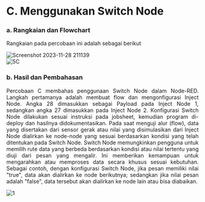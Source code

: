 # C. Menggunakan Switch Node

### a. Rangkaian dan Flowchart

Rangkaian pada percobaan ini adalah sebagai berikut

![Screenshot 2023-11-28 211139](https://github.com/AmaliaPrisca/SISTEMEMBEDDED/assets/145273945/eaf94b49-91cf-4d8d-bd0a-386ea0a687c1)
<br>
![5C](https://github.com/AmaliaPrisca/SISTEMEMBEDDED/assets/145273945/2acea72e-8699-4434-b423-f8447617eda9)



### b. Hasil dan Pembahasan

<p align="justify">Percobaan C membahas penggunaan Switch Node dalam Node-RED. Langkah pertamanya adalah membuat flow dan mengonfigurasi Inject Node. Angka 28 dimasukkan sebagai Payload pada Inject Node 1, sedangkan angka 27 dimasukkan pada Inject Node 2. Konfigurasi Switch Node dilakukan sesuai instruksi pada jobsheet, kemudian program di-deploy dan hasilnya didokumentasikan.
Pada saat menguji alur (flow), data yang disertakan dari sensor gerak atau nilai yang disimulasikan dari Inject Node dialirkan ke node-node yang sesuai berdasarkan kondisi yang telah ditentukan pada Switch Node. Switch Node memungkinkan pengguna untuk memilih rute data yang berbeda berdasarkan kondisi atau nilai tertentu yang diuji dari pesan yang mengalir. Ini memberikan kemampuan untuk mengarahkan atau memproses data secara khusus sesuai kebutuhan. Sebagai contoh, dengan konfigurasi Switch Node, jika pesan memiliki nilai "true", data akan dialirkan ke node berikutnya; sedangkan jika nilai pesan adalah "false", data tersebut akan dialirkan ke node lain atau bisa diabaikan.

![1](https://github.com/AmaliaPrisca/SISTEMEMBEDDED/assets/145273945/c58102cf-50b7-40cb-9dee-ddb424832a64)

